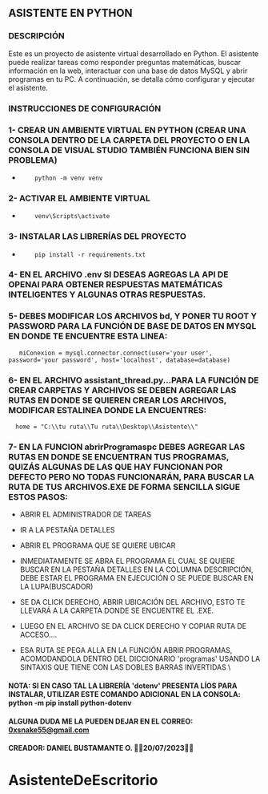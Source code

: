 ## ASISTENTE EN PYTHON

### DESCRIPCIÓN

Este es un proyecto de asistente virtual desarrollado en Python. El asistente puede realizar tareas como responder preguntas matemáticas, buscar información en la web, interactuar con una base de datos MySQL y abrir programas en tu PC. A continuación, se detalla cómo configurar y ejecutar el asistente.

### INSTRUCCIONES DE CONFIGURACIÓN

### 1- CREAR UN AMBIENTE VIRTUAL EN PYTHON  (CREAR UNA CONSOLA DENTRO DE LA CARPETA DEL PROYECTO O EN LA CONSOLA DE VISUAL STUDIO TAMBIÉN FUNCIONA BIEN SIN PROBLEMA)

-         python -m venv venv

### 2- ACTIVAR EL AMBIENTE VIRTUAL

-         venv\Scripts\activate

### 3- INSTALAR LAS LIBRERÍAS DEL PROYECTO

-         pip install -r requirements.txt

### 4- EN EL ARCHIVO .env SI DESEAS AGREGAS LA API DE OPENAI PARA OBTENER RESPUESTAS MATEMÁTICAS INTELIGENTES Y ALGUNAS OTRAS RESPUESTAS.

### 5- DEBES MODIFICAR LOS ARCHIVOS bd, Y PONER TU ROOT Y PASSWORD PARA LA FUNCIÓN DE BASE DE DATOS EN MYSQL EN DONDE TE ENCUENTRE ESTA LINEA: 

       miConexion = mysql.connector.connect(user='your user', password='your password', host='localhost', database=database)

### 6- EN EL ARCHIVO assistant_thread.py...PARA LA FUNCIÓN DE CREAR CARPETAS Y ARCHIVOS SE DEBEN AGREGAR LAS RUTAS EN DONDE SE QUIEREN CREAR LOS ARCHIVOS, MODIFICAR ESTALINEA DONDE LA ENCUENTRES:

      home = "C:\\tu ruta\\Tu ruta\\Desktop\\Asistente\\"

### 7- EN LA FUNCION abrirProgramaspc DEBES AGREGAR LAS RUTAS EN DONDE SE ENCUENTRAN TUS PROGRAMAS, QUIZÁS ALGUNAS DE LAS QUE HAY FUNCIONAN POR DEFECTO PERO NO TODAS FUNCIONARÁN, PARA BUSCAR LA RUTA DE TUS ARCHIVOS.EXE DE FORMA SENCILLA SIGUE ESTOS PASOS:

- ABRIR EL ADMINISTRADOR DE TAREAS

- IR A LA PESTAÑA DETALLES

- ABRIR EL PROGRAMA QUE SE QUIERE UBICAR

- INMEDIATAMENTE SE ABRA EL PROGRAMA EL CUAL SE QUIERE BUSCAR EN LA PESTAÑA DETALLES EN LA COLUMNA DESCRIPCIÓN, DEBE ESTAR EL PROGRAMA EN EJECUCIÓN O SE PUEDE BUSCAR EN LA LUPA(BUSCADOR)

- SE DA CLICK DERECHO, ABRIR UBICACIÓN DEL ARCHIVO, ESTO TE LLEVARÁ A LA CARPETA DONDE SE ENCUENTRE EL .EXE.

- LUEGO EN EL ARCHIVO SE DA CLICK DERECHO Y COPIAR RUTA DE ACCESO....

- ESA RUTA SE PEGA ALLA EN LA FUNCIÓN ABRIR PROGRAMAS, ACOMODANDOLA DENTRO DEL DICCIONARIO 'programas' USANDO LA SINTAXIS QUE TIENE CON LAS DOBLES BARRAS INVERTIDAS \\



#### NOTA: SI EN CASO TAL LA LIBRERÍA 'dotenv' PRESENTA LÍOS PARA INSTALAR, UTILIZAR ESTE COMANDO ADICIONAL EN LA CONSOLA:   python -m pip install python-dotenv


#### ALGUNA DUDA ME LA PUEDEN DEJAR EN EL CORREO: 0xsnake55@gmail.com 
#### CREADOR: DANIEL BUSTAMANTE O. 🦉🖤20/07/2023🖤🦉
# AsistenteDeEscritorio
